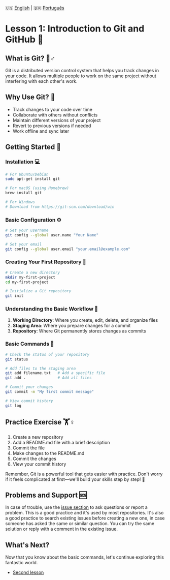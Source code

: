 🇺🇸 [English](./LESSON_ONE.md) | 🇧🇷 [Português](./pt-br/LESSON_ONE.md)

# Lesson 1: Introduction to Git and GitHub 👋

## What is Git? 🤷♂️
Git is a distributed version control system that helps you track changes in your code. It allows multiple people to work on the same project without interfering with each other's work.

## Why Use Git? 🎯
- Track changes to your code over time
- Collaborate with others without conflicts
- Maintain different versions of your project
- Revert to previous versions if needed
- Work offline and sync later

## Getting Started 🚀

### Installation 💻
```bash
# For Ubuntu/Debian
sudo apt-get install git

# For macOS (using Homebrew)
brew install git

# For Windows
# Download from https://git-scm.com/download/win
```

### Basic Configuration ⚙️
```bash
# Set your username
git config --global user.name "Your Name"

# Set your email
git config --global user.email "your.email@example.com"
```

### Creating Your First Repository 📁
```bash
# Create a new directory
mkdir my-first-project
cd my-first-project

# Initialize a Git repository
git init
```

### Understanding the Basic Workflow 🔄

1. **Working Directory**: Where you create, edit, delete, and organize files
2. **Staging Area**: Where you prepare changes for a commit
3. **Repository**: Where Git permanently stores changes as commits

### Basic Commands 📝

```bash
# Check the status of your repository
git status

# Add files to the staging area
git add filename.txt   # Add a specific file
git add .              # Add all files

# Commit your changes
git commit -m "My first commit message"

# View commit history
git log
```

## Practice Exercise 🏋️♀️
1. Create a new repository
2. Add a README.md file with a brief description
3. Commit the file
4. Make changes to the README.md
5. Commit the changes
6. View your commit history

Remember, Git is a powerful tool that gets easier with practice. Don't worry if it feels complicated at first—we'll build your skills step by step! 🌱

## Problems and Support 🆘

In case of trouble, use the [issue section](https://github.com/git-sensei/git-sensei/issues) to ask questions or report a problem. This is a good practice and it's used by most repositories. It's also a good practice to search existing issues before creating a new one, in case someone has asked the same or similar question. You can try the same solution or reply with a comment in the existing issue.

## What's Next?

Now that you know about the basic commands, let's continue exploring this fantastic world.

- [Second lesson](./LESSON_TWO.md)
